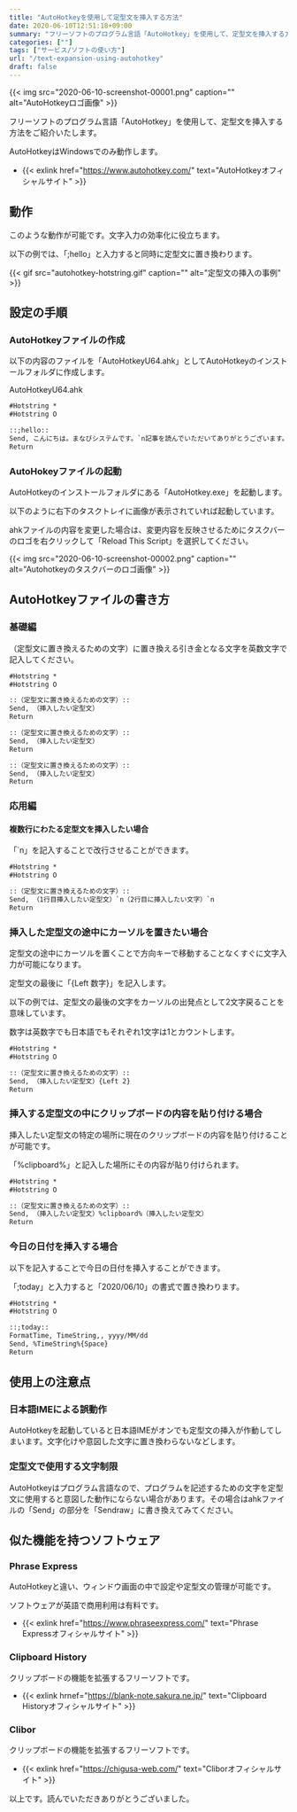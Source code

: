 ```yaml
---
title: "AutoHotkeyを使用して定型文を挿入する方法"
date: 2020-06-10T12:51:18+09:00
summary: "フリーソフトのプログラム言語「AutoHotkey」を使用して、定型文を挿入する方法をご紹介いたします。"
categories: [""]
tags: ["サービス/ソフトの使い方"]
url: "/text-expansion-using-autohotkey"
draft: false
---
```


{{< img src="2020-06-10-screenshot-00001.png" caption="" alt="AutoHotkeyロゴ画像" >}}

フリーソフトのプログラム言語「AutoHotkey」を使用して、定型文を挿入する方法をご紹介いたします。

AutoHotkeyはWindowsでのみ動作します。

- {{< exlink href="https://www.autohotkey.com/" text="AutoHotkeyオフィシャルサイト" >}}

## 動作

このような動作が可能です。文字入力の効率化に役立ちます。

以下の例では、「;hello」と入力すると同時に定型文に置き換わります。

{{< gif src="autohotkey-hotstring.gif" caption="" alt="定型文の挿入の事例" >}}

## 設定の手順

### AutoHotkeyファイルの作成

以下の内容のファイルを「AutoHotkeyU64.ahk」としてAutoHotkeyのインストールフォルダに作成します。

AutoHotkeyU64.ahk
```html
#Hotstring *
#Hotstring O

::;hello::
Send, こんにちは。まなびシステムです。`n記事を読んでいただいてありがとうございます。
Return
```

### AutoHokeyファイルの起動

AutoHotkeyのインストールフォルダにある「AutoHotkey.exe」を起動します。

以下のように右下のタスクトレイに画像が表示されていれば起動しています。

ahkファイルの内容を変更した場合は、変更内容を反映させるためにタスクバーのロゴを右クリックして「Reload This Script」を選択してください。

{{< img src="2020-06-10-screenshot-00002.png" caption="" alt="Autohotkeyのタスクバーのロゴ画像" >}}

## AutoHotkeyファイルの書き方

### 基礎編

（定型文に置き換えるための文字）に置き換える引き金となる文字を英数文字で記入してください。

```html
#Hotstring *
#Hotstring O

::（定型文に置き換えるための文字）::
Send, （挿入したい定型文）
Return

::（定型文に置き換えるための文字）::
Send, （挿入したい定型文）
Return

::（定型文に置き換えるための文字）::
Send, （挿入したい定型文）
Return
```

### 応用編

#### 複数行にわたる定型文を挿入したい場合

「`n」を記入することで改行させることができます。

```html
#Hotstring *
#Hotstring O

::（定型文に置き換えるための文字）::
Send, （1行目挿入したい定型文）`n（2行目に挿入したい文字）`n
Return
```

### 挿入した定型文の途中にカーソルを置きたい場合

定型文の途中にカーソルを置くことで方向キーで移動することなくすぐに文字入力が可能になります。

定型文の最後に「{Left 数字}」を記入します。

以下の例では、定型文の最後の文字をカーソルの出発点として2文字戻ることを意味しています。

数字は英数字でも日本語でもそれぞれ1文字は1とカウントします。

```html
#Hotstring *
#Hotstring O

::（定型文に置き換えるための文字）::
Send, （挿入したい定型文）{Left 2}
Return
```

### 挿入する定型文の中にクリップボードの内容を貼り付ける場合

挿入したい定型文の特定の場所に現在のクリップボードの内容を貼り付けることが可能です。

「%clipboard%」と記入した場所にその内容が貼り付けられます。

```html
#Hotstring *
#Hotstring O

::（定型文に置き換えるための文字）::
Send, （挿入したい定型文）%clipboard%（挿入したい定型文）
Return
```

### 今日の日付を挿入する場合

以下を記入することで今日の日付を挿入することができます。

「;today」と入力すると「2020/06/10」の書式で置き換わります。 

```html
#Hotstring *
#Hotstring O

::;today::
FormatTime, TimeString,, yyyy/MM/dd
Send, %TimeString%{Space}
Return
```

## 使用上の注意点

### 日本語IMEによる誤動作

AutoHotkeyを起動していると日本語IMEがオンでも定型文の挿入が作動してしまいます。文字化けや意図した文字に置き換わらないなどします。

### 定型文で使用する文字制限

AutoHotkeyはプログラム言語なので、プログラムを記述するための文字を定型文に使用すると意図した動作にならない場合があります。その場合はahkファイルの「Send」の部分を「Sendraw」に書き換えてみてください。

## 似た機能を持つソフトウェア

### Phrase Express

AutoHotkeyと違い、ウィンドウ画面の中で設定や定型文の管理が可能です。

ソフトウェアが英語で商用利用は有料です。

- {{< exlink href="https://www.phraseexpress.com/" text="Phrase Expressオフィシャルサイト" >}}

### Clipboard History

クリップボードの機能を拡張するフリーソフトです。

- {{< exlink hrnef="https://blank-note.sakura.ne.jp/" text="Clipboard Historyオフィシャルサイト" >}}

### Clibor

クリップボードの機能を拡張するフリーソフトです。

- {{< exlink href="https://chigusa-web.com/" text="Cliborオフィシャルサイト" >}}

以上です。読んでいただきありがとうございました。
